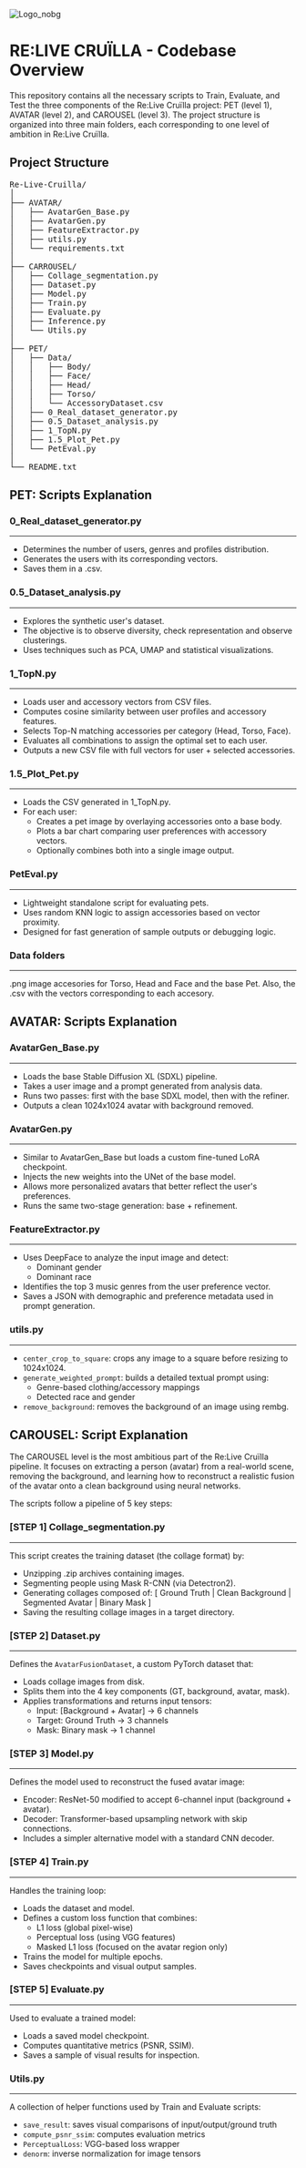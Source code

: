 ![Logo_nobg](https://github.com/user-attachments/assets/c26133b6-a90a-4273-81a8-e3c5f959176b)

# RE:LIVE CRUÏLLA - Codebase Overview

This repository contains all the necessary scripts to Train, Evaluate, and Test the three components 
of the Re:Live Cruïlla project: PET (level 1), AVATAR (level 2), and CAROUSEL (level 3). The project 
structure is organized into three main folders, each corresponding to one level of ambition in 
Re:Live Cruïlla.

## Project Structure
<pre>
Re-Live-Cruilla/  
│  
├── AVATAR/                    
│   ├── AvatarGen_Base.py       
│   ├── AvatarGen.py          
│   ├── FeatureExtractor.py     
│   ├── utils.py              
│   └── requirements.txt      
│  
├── CARROUSEL/                  
│   ├── Collage_segmentation.py  
│   ├── Dataset.py  
│   ├── Model.py  
│   ├── Train.py  
│   ├── Evaluate.py  
│   ├── Inference.py  
│   └── Utils.py  
│  
├── PET/                        
│   ├── Data/  
│   │   ├── Body/  
│   │   ├── Face/  
│   │   ├── Head/  
│   │   ├── Torso/  
│   │   └── AccessoryDataset.csv  
│   ├── 0_Real_dataset_generator.py     
│   ├── 0.5_Dataset_analysis.py     
│   ├── 1_TopN.py            
│   ├── 1.5_Plot_Pet.py                    
│   └── PetEval.py            
│  
└── README.txt  
</pre>

## PET: Scripts Explanation

### 0_Real_dataset_generator.py  
-------
- Determines the number of users, genres and profiles distribution.
- Generates the users with its corresponding vectors.
- Saves them in a .csv.

### 0.5_Dataset_analysis.py  
-------
- Explores the synthetic user's dataset.
- The objective is to observe diversity, check representation and observe clusterings.
- Uses techniques such as PCA, UMAP and statistical visualizations. 


### 1_TopN.py
---------
- Loads user and accessory vectors from CSV files.
- Computes cosine similarity between user profiles and accessory features.
- Selects Top-N matching accessories per category (Head, Torso, Face).
- Evaluates all combinations to assign the optimal set to each user.
- Outputs a new CSV file with full vectors for user + selected accessories.

### 1.5_Plot_Pet.py
---------------
- Loads the CSV generated in 1_TopN.py.
- For each user:
    - Creates a pet image by overlaying accessories onto a base body.
    - Plots a bar chart comparing user preferences with accessory vectors.
    - Optionally combines both into a single image output.

### PetEval.py
----------
- Lightweight standalone script for evaluating pets.
- Uses random KNN logic to assign accessories based on vector proximity.
- Designed for fast generation of sample outputs or debugging logic.

### Data folders
----------
.png image accesories for Torso, Head and Face and the base Pet. Also, the .csv with 
the vectors corresponding to each accesory.

## AVATAR: Scripts Explanation

### AvatarGen_Base.py
-----------------
- Loads the base Stable Diffusion XL (SDXL) pipeline.
- Takes a user image and a prompt generated from analysis data.
- Runs two passes: first with the base SDXL model, then with the refiner.
- Outputs a clean 1024x1024 avatar with background removed.

### AvatarGen.py
------------
- Similar to AvatarGen_Base but loads a custom fine-tuned LoRA checkpoint.
- Injects the new weights into the UNet of the base model.
- Allows more personalized avatars that better reflect the user's preferences.
- Runs the same two-stage generation: base + refinement.

### FeatureExtractor.py
-------------------
- Uses DeepFace to analyze the input image and detect:
    - Dominant gender
    - Dominant race
- Identifies the top 3 music genres from the user preference vector.
- Saves a JSON with demographic and preference metadata used in prompt generation.

### utils.py
--------
- `center_crop_to_square`: crops any image to a square before resizing to 1024x1024.
- `generate_weighted_prompt`: builds a detailed textual prompt using:
    - Genre-based clothing/accessory mappings
    - Detected race and gender
- `remove_background`: removes the background of an image using rembg.

## CAROUSEL: Script Explanation

The CAROUSEL level is the most ambitious part of the Re:Live Cruïlla pipeline. It focuses on extracting
a person (avatar) from a real-world scene, removing the background, and learning how to reconstruct
a realistic fusion of the avatar onto a clean background using neural networks.

The scripts follow a pipeline of 5 key steps:

### [STEP 1] Collage_segmentation.py
---------------------------------
This script creates the training dataset (the collage format) by:
- Unzipping .zip archives containing images.
- Segmenting people using Mask R-CNN (via Detectron2).
- Generating collages composed of:
    [ Ground Truth | Clean Background | Segmented Avatar | Binary Mask ]
- Saving the resulting collage images in a target directory.

### [STEP 2] Dataset.py
-------------------
Defines the `AvatarFusionDataset`, a custom PyTorch dataset that:
- Loads collage images from disk.
- Splits them into the 4 key components (GT, background, avatar, mask).
- Applies transformations and returns input tensors:
    - Input: [Background + Avatar] → 6 channels
    - Target: Ground Truth → 3 channels
    - Mask: Binary mask → 1 channel

### [STEP 3] Model.py
-----------------
Defines the model used to reconstruct the fused avatar image:
- Encoder: ResNet-50 modified to accept 6-channel input (background + avatar).
- Decoder: Transformer-based upsampling network with skip connections.
- Includes a simpler alternative model with a standard CNN decoder.

### [STEP 4] Train.py
-----------------
Handles the training loop:
- Loads the dataset and model.
- Defines a custom loss function that combines:
    - L1 loss (global pixel-wise)
    - Perceptual loss (using VGG features)
    - Masked L1 loss (focused on the avatar region only)
- Trains the model for multiple epochs.
- Saves checkpoints and visual output samples.

### [STEP 5] Evaluate.py
--------------------
Used to evaluate a trained model:
- Loads a saved model checkpoint.
- Computes quantitative metrics (PSNR, SSIM).
- Saves a sample of visual results for inspection.

### Utils.py
--------
A collection of helper functions used by Train and Evaluate scripts:
- `save_result`: saves visual comparisons of input/output/ground truth
- `compute_psnr_ssim`: computes evaluation metrics
- `PerceptualLoss`: VGG-based loss wrapper
- `denorm`: inverse normalization for image tensors


